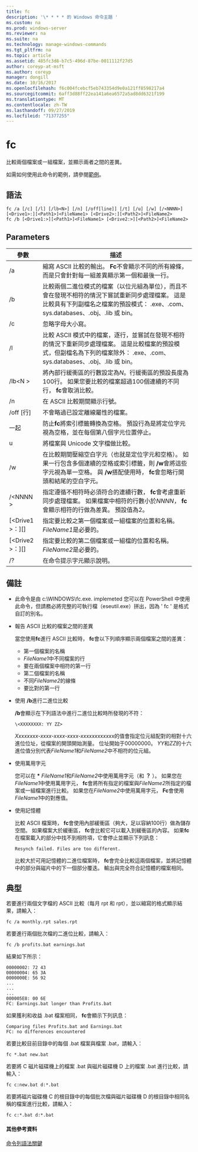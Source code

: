 ```yaml
---
title: fc
description: '\* * * * 的 Windows 命令主題 '
ms.custom: na
ms.prod: windows-server
ms.reviewer: na
ms.suite: na
ms.technology: manage-windows-commands
ms.tgt_pltfrm: na
ms.topic: article
ms.assetid: 485fc3d8-b7c5-496d-87be-0011112f27d5
author: coreyp-at-msft
ms.author: coreyp
manager: dongill
ms.date: 10/16/2017
ms.openlocfilehash: f6c004fcebcf5eb743354d9e0a121ff8598217a4
ms.sourcegitcommit: 6aff3d88ff22ea141a6ea6572a5ad8dd6321f199
ms.translationtype: MT
ms.contentlocale: zh-TW
ms.lasthandoff: 09/27/2019
ms.locfileid: "71377255"
---
```

# <a name="fc"></a>fc



比較兩個檔案或一組檔案，並顯示兩者之間的差異。

如需如何使用此命令的範例，請參閱[範例](#BKMK_examples)。

## <a name="syntax"></a>語法

```
fc /a [/c] [/l] [/lb<N>] [/n] [/off[line]] [/t] [/u] [/w] [/<NNNN>] [<Drive1>:][<Path1>]<FileName1> [<Drive2>:][<Path2>]<FileName2>
fc /b [<Drive1:>][<Path1>]<FileName1> [<Drive2:>][<Path2>]<FileName2>
```

## <a name="parameters"></a>Parameters

|            參數             |                                                                                                                                     描述                                                                                                                                      |
|----------------------------------|--------------------------------------------------------------------------------------------------------------------------------------------------------------------------------------------------------------------------------------------------------------------------------------|
|                /a                |                                                 縮寫 ASCII 比較的輸出。 **Fc**不會顯示不同的所有線條，而是只會針對每一組差異顯示第一個和最後一行。                                                  |
|                /b                |             比較兩個二進位模式的檔案（以位元組為單位），而且不會在發現不相符的情況下嘗試重新同步處理檔案。 這是比較具有下列副檔名之檔案的預設模式： .exe、.com、sys.databases、.obj、.lib 或 bin。              |
|                /c                |                                                                                                                               忽略字母大小寫。                                                                                                                               |
|                /l                |               比較 ASCII 模式中的檔案，逐行，並嘗試在發現不相符的情況下重新同步處理檔案。 這是比較檔案的預設模式，但副檔名為下列的檔案除外： .exe、.com、sys.databases、.obj、.lib 或 bin。                |
|             /lb\<N >              |                         將內部行緩衝區的行數設定為*N*。行緩衝區的預設長度為100行。 如果您要比較的檔案超過100個連續的不同行， **fc**會取消比較。                         |
|                /n                |                                                                                                                在 ASCII 比較期間顯示行號。                                                                                                                 |
|            /off [行]            |                                                                                                               不會略過已設定離線屬性的檔案。                                                                                                               |
|                一起                |                                                                    防止**fc**將索引標籤轉換為空格。 預設行為是將定位字元視為空格，並在每個第八個字元位置停止。                                                                    |
|                u                |                                                                                                                        將檔案與 Unicode 文字檔做比較。                                                                                                                         |
|                /w                |         在比較期間壓縮空白字元（也就是定位字元和空格）。 如果一行包含多個連續的空格或索引標籤，則 **/w**會將這些字元視為單一空格。 與 **/w**搭配使用時， **fc**會忽略行開頭和結尾的空白字元。         |
|             /\<NNNN >             | 指定遵循不相符時必須符合的連續行數， **fc**會考慮重新同步處理檔案。 如果檔案中相符的行數小於*NNNN*， **fc**會顯示相符的行做為差異。 預設值為2。 |
| [\<Drive1 >：][<Path1>]<FileName1> |                                                                                        指定要比較之第一個檔案或一組檔案的位置和名稱。 *FileName1*是必要的。                                                                                        |
| [\<Drive2 >：][<Path2>]<FileName2> |                                                                                       指定要比較的第二個檔案或一組檔的位置和名稱。 *FileName2*是必要的。                                                                                        |
|                /?                |                                                                                                                         在命令提示字元顯示說明。                                                                                                                         |

## <a name="remarks"></a>備註

-   此命令是由 c:\WINDOWS\fc.exe. implemeted 您可以在 PowerShell 中使用此命令，但請務必將完整的可執行檔（eseutil.exe）拼出，因為 ' fc ' 是格式自訂的別名。

-   報告 ASCII 比較的檔案之間的差異

    當您使用**fc**進行 ASCII 比較時， **fc**會以下列順序顯示兩個檔案之間的差異：  
    -   第一個檔案的名稱
    -   *FileName1*中不同檔案的行
    -   要在兩個檔案中相符的第一行
    -   第二個檔案的名稱
    -   不同*FileName2*的線條
    -   要比對的第一行
-   使用 **/b**進行二進位比較

    **/b**會顯示在下列語法中進行二進位比較時所發現的不符：

    `\<XXXXXXXX: YY ZZ>`

    *Xxxxxxxx-xxxx-xxxx-xxxx-xxxxxxxxxxxx*的值會指定位元組配對的相對十六進位位址，從檔案的開頭開始測量。 位址開始于00000000。 *YY*和*ZZ*的十六進位值分別代表*FileName1*和*FileName2*中不相符的位元組。
-   使用萬用字元

    您可以在 **&#42;** *FileName1*和*FileName2*中使用萬用字元（和 **？** ）。 如果您在*FileName1*中使用萬用字元， **fc**會將所有指定的檔案與*FileName2*所指定的檔案或一組檔案進行比較。 如果您在*FileName2*中使用萬用字元， **Fc**會使用*FileName1*中的對應值。
-   使用記憶體

    比較 ASCII 檔案時， **fc**會使用內部緩衝區（夠大，足以容納100行）做為儲存空間。 如果檔案大於緩衝區， **fc**會比較它可以載入到緩衝區的內容。 如果**fc**在檔案載入的部分中找不到相符項，它會停止並顯示下列訊息：

    `Resynch failed. Files are too different.`

    比較大於可用記憶體的二進位檔案時， **fc**會完全比較這兩個檔案，並將記憶體中的部分與磁片中的下一個部分覆迭。 輸出與完全符合記憶體的檔案相同。

## <a name="BKMK_examples"></a>典型

若要進行兩個文字檔的 ASCII 比較（每月 rpt 和 rpt），並以縮寫的格式顯示結果，請輸入：
```
fc /a monthly.rpt sales.rpt 
```
若要進行兩個批次檔的二進位比較，請輸入：
```
fc /b profits.bat earnings.bat
```
結果如下所示：
```
00000002: 72 43
00000004: 65 3A
0000000E: 56 92
...
...
...
000005E8: 00 6E
FC: Earnings.bat longer than Profits.bat
```
如果獲利和收益 .bat 檔案相同， **fc**會顯示下列訊息：
```
Comparing files Profits.bat and Earnings.bat
FC: no differences encountered
```
若要比較目前目錄中的每個 .bat 檔案與檔案 .bat，請輸入：
```
fc *.bat new.bat
```
若要將 C 磁片磁碟機上的檔案 .bat 與磁片磁碟機 D 上的檔案 .bat 進行比較，請輸入：
```
fc c:new.bat d:*.bat
```
若要將磁片磁碟機 C 的根目錄中的每個批次檔與磁片磁碟機 D 的根目錄中相同名稱的檔案進行比較，請輸入：
```
fc c:*.bat d:*.bat
```

#### <a name="additional-references"></a>其他參考資料

[命令列語法關鍵](command-line-syntax-key.md)
